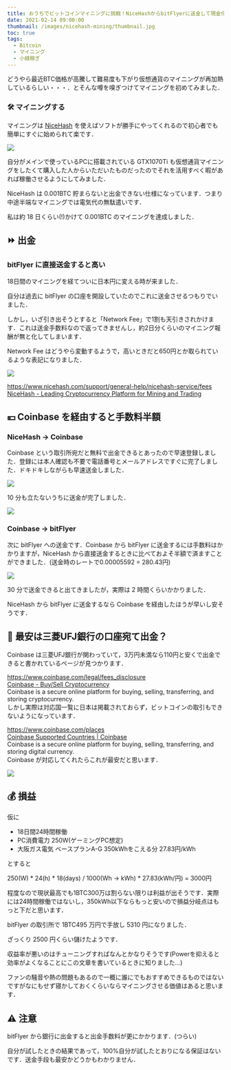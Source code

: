 ```yaml
---
title: おうちでビットコインマイニングに挑戦！NiceHashからbitFlyerに送金して現金化した
date: 2021-02-14 09:00:00
thumbnail: /images/nicehash-mining/thumbnail.jpg
toc: true
tags:
  - Bitcoin
  - マイニング
  - 小銭稼ぎ
---
```


どうやら最近BTC価格が高騰して難易度も下がり仮想通貨のマイニングが再加熱しているらしい・・・．とそんな噂を嗅ぎつけてマイニングを初めてみました．

<!-- more -->

### 🛠 マイニングする

マイニングは [NiceHash](http://nicehash.com/) を使えばソフトが勝手にやってくれるので初心者でも簡単にすぐに始められて楽です．

![](/images/nicehash-mining/nicehash1.jpg)

自分がメインで使っているPCに搭載されている GTX1070Ti も仮想通貨マイニングをしたくて購入した人からいただいたものだったのでそれを活用すべく暇があれば稼働させるようにしてみました．

NiceHash は 0.001BTC 貯まらないと出金できない仕様になっています．つまり中途半端なマイニングでは電気代の無駄遣いです．

私は約 18 日くらい(!)かけて 0.001BTC のマイニングを達成しました．

## ⏩ 出金

### bitFlyer に直接送金すると高い

18日間のマイニングを経てついに日本円に変える時が来ました．

自分は過去に bitFlyer の口座を開設していたのでこれに送金させるつもりでいました．

しかし，いざ引き出そうとすると「Network Fee」で1割も天引きされかけます．これは送金手数料なので返ってきませんし，約2日分くらいのマイニング報酬が無と化してしまいます．

Network Fee はどうやら変動するようで，高いときだと650円とか取られているような表記になりました．

![](/images/nicehash-mining/fee1.png)

<div class="bcard-wrapper"><span class="bcard-header withgfav"><div class="bcard-favicon" style="background-image: url(https://www.google.com/s2/favicons?domain=https://www.nicehash.com/support/general-help/nicehash-service/fees)"></div><div class="bcard-site"><a href="https://www.nicehash.com/support/general-help/nicehash-service/fees" rel="nofollow" target="_blank"></a></div><div class="bcard-url"><a href="https://www.nicehash.com/support/general-help/nicehash-service/fees" rel="nofollow" target="_blank">https://www.nicehash.com/support/general-help/nicehash-service/fees</a></div></span><span class="bcard-main"><div class="bcard-title"><a href="https://www.nicehash.com/support/general-help/nicehash-service/fees" rel="nofollow" target="_blank">NiceHash - Leading Cryptocurrency Platform for Mining and Trading</a></div><div class="bcard-description"></div></span></div>



## 💴 Coinbase を経由すると手数料半額

### NiceHash → Coinbase

Coinbase という取引所宛だと無料で出金できるとあったので早速登録しました．登録には本人確認も不要で電話番号とメールアドレスですぐに完了しました．ドキドキしながらも早速送金しました．

![](/images/nicehash-mining/fee2.png)

10 分も立たないうちに送金が完了しました．

![](/images/nicehash-mining/coinbase.png)

### Coinbase → bitFlyer

次に bitFlyer への送金です．Coinbase から bitFlyer に送金するには手数料はかかりますが，NiceHash から直接送金するときに比べておよそ半額で済ますことができました．(送金時のレートで0.00005592 = 280.43円)

![](/images/nicehash-mining/coinbase2.png)

30 分で送金できると出てきましたが，実際は 2 時間くらいかかりました．

NiceHash から bitFlyer に送金するなら Coinbase を経由したほうが早いし安そうです．

## 🏦 最安は三菱UFJ銀行の口座宛て出金？

Coinbase は三菱UFJ銀行が関わっていて，3万円未満なら110円と安くで出金できると書かれているページが見つかります．
[<div class="bcard-wrapper"><span class="bcard-header withgfav"><div class="bcard-favicon" style="background-image: url(https://www.google.com/s2/favicons?domain=https://www.coinbase.com/legal/fees_disclosure)"></div><div class="bcard-site"><a href="https://www.coinbase.com/legal/fees_disclosure" rel="nofollow" target="_blank"></a></div><div class="bcard-url"><a href="https://www.coinbase.com/legal/fees_disclosure" rel="nofollow" target="_blank">https://www.coinbase.com/legal/fees_disclosure</a></div></span><span class="bcard-main withogimg"><div class="bcard-title"><a href="https://www.coinbase.com/legal/fees_disclosure" rel="nofollow" target="_blank">Coinbase - Buy/Sell Cryptocurrency</a></div><div class="bcard-description">Coinbase is a secure online platform for buying, selling, transferring, and storing cryptocurrency.</div><a href="https://www.coinbase.com/legal/fees_disclosure" rel="nofollow" target="_blank"><div class="bcard-img" style="background-image: url(https://www.coinbase.com/img/og-default.jpg)"></div></a></span></div>](https://www.coinbase.com/legal/fees_disclosure)
しかし実際は対応国一覧に日本は掲載されておらず，ビットコインの取引もできないようになっています．
<div class="bcard-wrapper"><span class="bcard-header withgfav"><div class="bcard-favicon" style="background-image: url(https://www.google.com/s2/favicons?domain=https://www.coinbase.com/places)"></div><div class="bcard-site"><a href="https://www.coinbase.com/places" rel="nofollow" target="_blank"></a></div><div class="bcard-url"><a href="https://www.coinbase.com/places" rel="nofollow" target="_blank">https://www.coinbase.com/places</a></div></span><span class="bcard-main withogimg"><div class="bcard-title"><a href="https://www.coinbase.com/places" rel="nofollow" target="_blank">Coinbase Supported Countries | Coinbase</a></div><div class="bcard-description">Coinbase is a secure online platform for buying, selling, transferring, and storing digital currency.</div><a href="https://www.coinbase.com/places" rel="nofollow" target="_blank"><div class="bcard-img" style="background-image: url(https://www.coinbase.com/img/og-default.jpg)"></div></a></span></div>
Coinbase が対応してくれたらこれが最安だと思います．

![](/images/nicehash-mining/coinbase3.png)


## 💰 損益

仮に

- 18日間24時間稼働
- PC消費電力 250W(ゲーミングPC想定)
- 大阪ガス電気 ベースプランA-G 350kWhをこえる分 27.83円/kWh

とすると

250(W) * 24(h) * 18(days) / 1000(Wh → kWh) * 27.83(kWh/円) = 3000円

程度なので現状最高でも1BTC300万は割らない限りは利益が出そうです．実際には24時間稼働ではないし，350kWh以下ならもっと安いので損益分岐点はもっと下だと思います．

bitFlyer の取引所で 1BTC495 万円で手放し 5310 円になりました．

ざっくり 2500 円くらい儲けたようです．

収益率が悪いのはチューニングすればなんとかなりそうです(Powerを抑えると効率がよくなることにこの文章を書いているときに知りました...)

ファンの騒音や熱の問題もあるので一概に誰にでもおすすめできるものではないですがなにもせず寝かしておくくらいならマイニングさせる価値はあると思います．

## ⚠ 注意

bitFlyer から銀行に出金すると出金手数料が更にかかります．(つらい)

自分が試したときの結果であって，100%自分が試したとおりになる保証はないです．送金手段も最安かどうかもわかりません．


